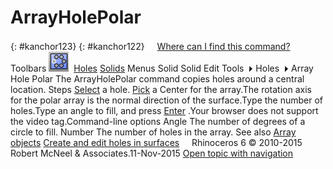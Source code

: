 ---
---


# ArrayHolePolar
{: #kanchor123}
{: #kanchor122}
 [![images/transparent.gif](images/transparent.gif)Where can I find this command?](javascript:void(0);) Toolbars
![images/arrayholepolar.png](images/arrayholepolar.png) [Holes](holes-toolbar.html)  [Solids](solid-tools-toolbar.html) 
Menus
Solid
Solid Edit Tools![images/menuarrow.gif](images/menuarrow.gif)
Holes![images/menuarrow.gif](images/menuarrow.gif)
Array Hole Polar
The ArrayHolePolar command copies holes around a central location.
Steps
 [Select](select-objects.html) a hole. [Pick](pick-location.html) a Center for the array.The rotation axis for the polar array is the normal direction of the surface.Type the number of holes.Type an angle to fill, and press [Enter](enter-key.html) .Your browser does not support the video tag.Command-line options
Angle
The number of degrees of a circle to fill.
Number
The number of holes in the array.
See also
 [Array objects](sak-array.html) 
 [Create and edit holes in surfaces](sak-holes.html) 
&#160;
&#160;
Rhinoceros 6 © 2010-2015 Robert McNeel &amp; Associates.11-Nov-2015
 [Open topic with navigation](arrayholepolar.html) 

